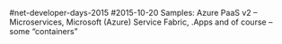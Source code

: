 #net-developer-days-2015
#2015-10-20
Samples: Azure PaaS v2 – Microservices, Microsoft (Azure) Service Fabric, .Apps and of course – some “containers”
